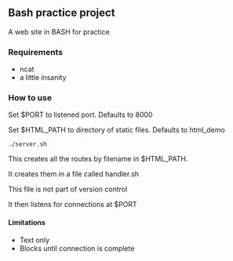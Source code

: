 ## Bash practice project
A web site in BASH for practice

### Requirements
* ncat
* a little insanity

### How to use
Set $PORT to listened port. Defaults to 8000

Set $HTML_PATH to directory of static files. Defaults to html_demo


```
./server.sh
```
This creates all the routes by filename in $HTML_PATH. 

It creates them in a file called handler.sh

This file is not part of version control

It then listens for connections at $PORT

#### Limitations
* Text only
* Blocks until connection is complete

